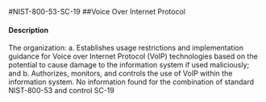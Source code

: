 #NIST-800-53-SC-19
##Voice Over Internet Protocol
#### Description
The organization:
  a.  Establishes usage restrictions and implementation guidance for Voice over Internet Protocol (VoIP) technologies based on the potential to cause damage to the information system if used maliciously; and
  b.  Authorizes, monitors, and controls the use of VoIP within the information system.
No information found for the combination of standard NIST-800-53 and control SC-19
